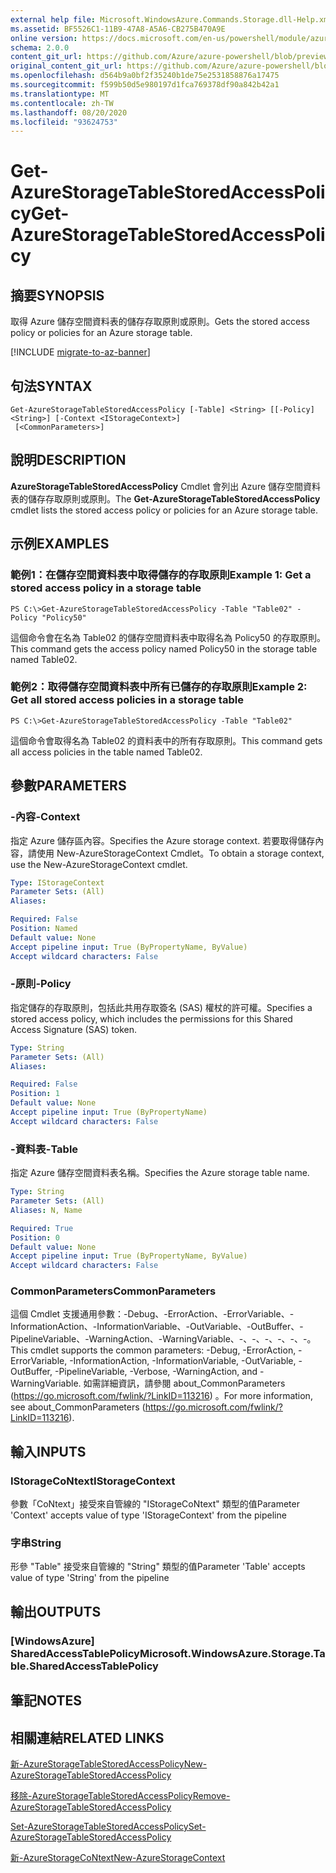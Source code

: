 ```yaml
---
external help file: Microsoft.WindowsAzure.Commands.Storage.dll-Help.xml
ms.assetid: BF5526C1-11B9-47A8-A5A6-CB275B470A9E
online version: https://docs.microsoft.com/en-us/powershell/module/azure.storage/get-azurestoragetablestoredaccesspolicy
schema: 2.0.0
content_git_url: https://github.com/Azure/azure-powershell/blob/preview/src/Storage/Commands.Storage/help/Get-AzureStorageTableStoredAccessPolicy.md
original_content_git_url: https://github.com/Azure/azure-powershell/blob/preview/src/Storage/Commands.Storage/help/Get-AzureStorageTableStoredAccessPolicy.md
ms.openlocfilehash: d564b9a0bf2f35240b1de75e2531858876a17475
ms.sourcegitcommit: f599b50d5e980197d1fca769378df90a842b42a1
ms.translationtype: MT
ms.contentlocale: zh-TW
ms.lasthandoff: 08/20/2020
ms.locfileid: "93624753"
---
```

# <span data-ttu-id="7a1ea-101">Get-AzureStorageTableStoredAccessPolicy</span><span class="sxs-lookup"><span data-stu-id="7a1ea-101">Get-AzureStorageTableStoredAccessPolicy</span></span>

## <span data-ttu-id="7a1ea-102">摘要</span><span class="sxs-lookup"><span data-stu-id="7a1ea-102">SYNOPSIS</span></span>
<span data-ttu-id="7a1ea-103">取得 Azure 儲存空間資料表的儲存存取原則或原則。</span><span class="sxs-lookup"><span data-stu-id="7a1ea-103">Gets the stored access policy or policies for an Azure storage table.</span></span>

[!INCLUDE [migrate-to-az-banner](../../includes/migrate-to-az-banner.md)]

## <span data-ttu-id="7a1ea-104">句法</span><span class="sxs-lookup"><span data-stu-id="7a1ea-104">SYNTAX</span></span>

```
Get-AzureStorageTableStoredAccessPolicy [-Table] <String> [[-Policy] <String>] [-Context <IStorageContext>]
 [<CommonParameters>]
```

## <span data-ttu-id="7a1ea-105">說明</span><span class="sxs-lookup"><span data-stu-id="7a1ea-105">DESCRIPTION</span></span>
<span data-ttu-id="7a1ea-106">**AzureStorageTableStoredAccessPolicy** Cmdlet 會列出 Azure 儲存空間資料表的儲存存取原則或原則。</span><span class="sxs-lookup"><span data-stu-id="7a1ea-106">The **Get-AzureStorageTableStoredAccessPolicy** cmdlet lists the stored access policy or policies for an Azure storage table.</span></span>

## <span data-ttu-id="7a1ea-107">示例</span><span class="sxs-lookup"><span data-stu-id="7a1ea-107">EXAMPLES</span></span>

### <span data-ttu-id="7a1ea-108">範例1：在儲存空間資料表中取得儲存的存取原則</span><span class="sxs-lookup"><span data-stu-id="7a1ea-108">Example 1: Get a stored access policy in a storage table</span></span>
```
PS C:\>Get-AzureStorageTableStoredAccessPolicy -Table "Table02" -Policy "Policy50"
```

<span data-ttu-id="7a1ea-109">這個命令會在名為 Table02 的儲存空間資料表中取得名為 Policy50 的存取原則。</span><span class="sxs-lookup"><span data-stu-id="7a1ea-109">This command gets the access policy named Policy50 in the storage table named Table02.</span></span>

### <span data-ttu-id="7a1ea-110">範例2：取得儲存空間資料表中所有已儲存的存取原則</span><span class="sxs-lookup"><span data-stu-id="7a1ea-110">Example 2: Get all stored access policies in a storage table</span></span>
```
PS C:\>Get-AzureStorageTableStoredAccessPolicy -Table "Table02"
```

<span data-ttu-id="7a1ea-111">這個命令會取得名為 Table02 的資料表中的所有存取原則。</span><span class="sxs-lookup"><span data-stu-id="7a1ea-111">This command gets all access policies in the table named Table02.</span></span>

## <span data-ttu-id="7a1ea-112">參數</span><span class="sxs-lookup"><span data-stu-id="7a1ea-112">PARAMETERS</span></span>

### <span data-ttu-id="7a1ea-113">-內容</span><span class="sxs-lookup"><span data-stu-id="7a1ea-113">-Context</span></span>
<span data-ttu-id="7a1ea-114">指定 Azure 儲存區內容。</span><span class="sxs-lookup"><span data-stu-id="7a1ea-114">Specifies the Azure storage context.</span></span>
<span data-ttu-id="7a1ea-115">若要取得儲存內容，請使用 New-AzureStorageContext Cmdlet。</span><span class="sxs-lookup"><span data-stu-id="7a1ea-115">To obtain a storage context, use the New-AzureStorageContext cmdlet.</span></span>

```yaml
Type: IStorageContext
Parameter Sets: (All)
Aliases: 

Required: False
Position: Named
Default value: None
Accept pipeline input: True (ByPropertyName, ByValue)
Accept wildcard characters: False
```

### <span data-ttu-id="7a1ea-116">-原則</span><span class="sxs-lookup"><span data-stu-id="7a1ea-116">-Policy</span></span>
<span data-ttu-id="7a1ea-117">指定儲存的存取原則，包括此共用存取簽名 (SAS) 權杖的許可權。</span><span class="sxs-lookup"><span data-stu-id="7a1ea-117">Specifies a stored access policy, which includes the permissions for this Shared Access Signature (SAS) token.</span></span>

```yaml
Type: String
Parameter Sets: (All)
Aliases: 

Required: False
Position: 1
Default value: None
Accept pipeline input: True (ByPropertyName)
Accept wildcard characters: False
```

### <span data-ttu-id="7a1ea-118">-資料表</span><span class="sxs-lookup"><span data-stu-id="7a1ea-118">-Table</span></span>
<span data-ttu-id="7a1ea-119">指定 Azure 儲存空間資料表名稱。</span><span class="sxs-lookup"><span data-stu-id="7a1ea-119">Specifies the Azure storage table name.</span></span>

```yaml
Type: String
Parameter Sets: (All)
Aliases: N, Name

Required: True
Position: 0
Default value: None
Accept pipeline input: True (ByPropertyName, ByValue)
Accept wildcard characters: False
```

### <span data-ttu-id="7a1ea-120">CommonParameters</span><span class="sxs-lookup"><span data-stu-id="7a1ea-120">CommonParameters</span></span>
<span data-ttu-id="7a1ea-121">這個 Cmdlet 支援通用參數：-Debug、-ErrorAction、-ErrorVariable、-InformationAction、-InformationVariable、-OutVariable、-OutBuffer、-PipelineVariable、-WarningAction、-WarningVariable、-、-、-、-、-、-。</span><span class="sxs-lookup"><span data-stu-id="7a1ea-121">This cmdlet supports the common parameters: -Debug, -ErrorAction, -ErrorVariable, -InformationAction, -InformationVariable, -OutVariable, -OutBuffer, -PipelineVariable, -Verbose, -WarningAction, and -WarningVariable.</span></span> <span data-ttu-id="7a1ea-122">如需詳細資訊，請參閱 about_CommonParameters (https://go.microsoft.com/fwlink/?LinkID=113216) 。</span><span class="sxs-lookup"><span data-stu-id="7a1ea-122">For more information, see about_CommonParameters (https://go.microsoft.com/fwlink/?LinkID=113216).</span></span>

## <span data-ttu-id="7a1ea-123">輸入</span><span class="sxs-lookup"><span data-stu-id="7a1ea-123">INPUTS</span></span>

### <span data-ttu-id="7a1ea-124">IStorageCoNtext</span><span class="sxs-lookup"><span data-stu-id="7a1ea-124">IStorageContext</span></span>

<span data-ttu-id="7a1ea-125">參數「CoNtext」接受來自管線的 "IStorageCoNtext" 類型的值</span><span class="sxs-lookup"><span data-stu-id="7a1ea-125">Parameter 'Context' accepts value of type 'IStorageContext' from the pipeline</span></span>

### <span data-ttu-id="7a1ea-126">字串</span><span class="sxs-lookup"><span data-stu-id="7a1ea-126">String</span></span>

<span data-ttu-id="7a1ea-127">形參 "Table" 接受來自管線的 "String" 類型的值</span><span class="sxs-lookup"><span data-stu-id="7a1ea-127">Parameter 'Table' accepts value of type 'String' from the pipeline</span></span>

## <span data-ttu-id="7a1ea-128">輸出</span><span class="sxs-lookup"><span data-stu-id="7a1ea-128">OUTPUTS</span></span>

### <span data-ttu-id="7a1ea-129">[WindowsAzure] SharedAccessTablePolicy</span><span class="sxs-lookup"><span data-stu-id="7a1ea-129">Microsoft.WindowsAzure.Storage.Table.SharedAccessTablePolicy</span></span>

## <span data-ttu-id="7a1ea-130">筆記</span><span class="sxs-lookup"><span data-stu-id="7a1ea-130">NOTES</span></span>

## <span data-ttu-id="7a1ea-131">相關連結</span><span class="sxs-lookup"><span data-stu-id="7a1ea-131">RELATED LINKS</span></span>

[<span data-ttu-id="7a1ea-132">新-AzureStorageTableStoredAccessPolicy</span><span class="sxs-lookup"><span data-stu-id="7a1ea-132">New-AzureStorageTableStoredAccessPolicy</span></span>](./New-AzureStorageTableStoredAccessPolicy.md)

[<span data-ttu-id="7a1ea-133">移除-AzureStorageTableStoredAccessPolicy</span><span class="sxs-lookup"><span data-stu-id="7a1ea-133">Remove-AzureStorageTableStoredAccessPolicy</span></span>](./Remove-AzureStorageTableStoredAccessPolicy.md)

[<span data-ttu-id="7a1ea-134">Set-AzureStorageTableStoredAccessPolicy</span><span class="sxs-lookup"><span data-stu-id="7a1ea-134">Set-AzureStorageTableStoredAccessPolicy</span></span>](./Set-AzureStorageTableStoredAccessPolicy.md)

[<span data-ttu-id="7a1ea-135">新-AzureStorageCoNtext</span><span class="sxs-lookup"><span data-stu-id="7a1ea-135">New-AzureStorageContext</span></span>](./New-AzureStorageContext.md)


